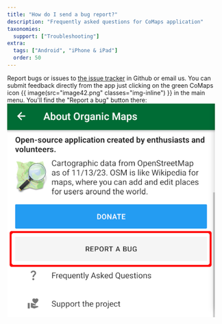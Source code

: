 ```yaml
---
title: "How do I send a bug report?"
description: "Frequently asked questions for CoMaps application"
taxonomies:
  support: ["Troubleshooting"]
extra:
  tags: ["Android", "iPhone & iPad"]
  order: 50
---
```


Report bugs or issues to [the issue tracker](https://github.com/organicmaps/organicmaps/issues) in Github or email us. You can submit feedback directly from the app just clicking on the green CoMaps icon {{ image(src="image42.png" classes="img-inline") }} in the main menu. You'll find the "Report a bug" button there:  
![](image5.png)
